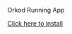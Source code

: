 Orkod
Running App

[Click here to install](itms-services://?action=download-manifest&url=https://www.dropbox.com/s/juo153bl6v4u696/manifest.plist)
